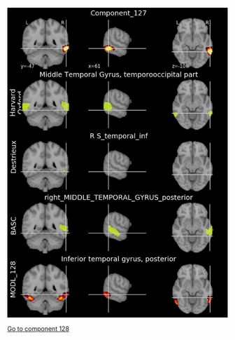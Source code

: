 


![127](preliminary/127.jpg "Component 127")

[Go to component 128](https://parietal-inria.github.io/MODL_atlas/512/128 "Component 128")